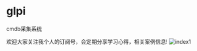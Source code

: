 # glpi
cmdb采集系统

欢迎大家关注我个人的订阅号，会定期分享学习心得，相关案例信息!
![index1](https://github.com/luckman666/devops_kkit/blob/master/gzh.jpg)
